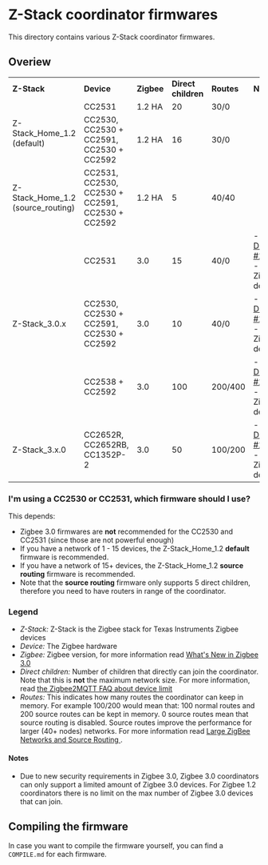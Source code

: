 # Z-Stack coordinator firmwares
This directory contains various Z-Stack coordinator firmwares.

## Overiew
<table>
  <tr>
    <td><b>Z-Stack</b></td>
    <td><b>Device</b></td>
    <td><b>Zigbee</b></td>
    <td><b>Direct children</b></td>
    <td><b>Routes</b></td>
    <td><b>Notes</b></td>
  </tr>
  <tr>
    <td rowspan="2">Z-Stack_Home_1.2 (default)</td>
    <td>CC2531</td>
    <td>1.2 HA</td>
    <td>20</td>
    <td>30/0</td>
    <td></td>
  </tr>
  <tr>
    <td>CC2530, CC2530 + CC2591, CC2530 + CC2592</td>
    <td>1.2 HA</td>
    <td>16</td>
    <td>30/0</td>
    <td></td>
  </tr>
  <tr>
    <td>Z-Stack_Home_1.2 (source_routing)</td>
    <td>CC2531, CC2530, CC2530 + CC2591, CC2530 + CC2592</td>
    <td>1.2 HA</td>
    <td>5</td>
    <td>40/40</td>
    <td></td>
  </tr>
  <tr>
    <td rowspan="3">Z-Stack_3.0.x</td>
    <td>CC2531</td>
    <td>3.0</td>
    <td>15</td>
    <td>40/0</td>
    <td>
      - <a href="https://github.com/Koenkk/zigbee2mqtt/issues/1445">Discussion #1445</a>
      <br/>
      - Max 40 Zigbee 3.0 devices
    </td>
  </tr>
  <tr>
    <td>CC2530, CC2530 + CC2591, CC2530 + CC2592</td>
    <td>3.0</td>
    <td>10</td>
    <td>40/0</td>
    <td>
      - <a href="https://github.com/Koenkk/zigbee2mqtt/issues/1445">Discussion #1445</a>
      <br/>
      - Max 40 Zigbee 3.0 devices
    </td>
  </tr>
    <tr>
    <td>CC2538 + CC2592</td>
    <td>3.0</td>
    <td>100</td>
    <td>200/400</td>
    <td>
      - <a href="https://github.com/Koenkk/zigbee2mqtt/issues/1568">Discussion #1568</a>
      <br/>
      - Max 200 Zigbee 3.0 devices
    </td>
  </tr>
  <tr>
    <td rowspan="2">Z-Stack_3.x.0</td>
    <td>CC2652R, CC2652RB, CC1352P-2</td>
    <td>3.0</td>
    <td>50</td>
    <td>100/200</td>
    <td>
      - <a href="https://github.com/Koenkk/zigbee2mqtt/issues/1429">Discussion #1429</a>
      <br/>
      - Max 200 Zigbee 3.0 devices
    </td>
  </tr>
</table>

### I'm using a CC2530 or CC2531, which firmware should I use?
This depends:
- Zigbee 3.0 firmwares are **not** recommended for the CC2530 and CC2531 (since those are not powerful enough)
- If you have a network of 1 - 15 devices, the Z-Stack_Home_1.2 **default** firmware is recommended.
- If you have a network of 15+ devices, the Z-Stack_Home_1.2 **source routing** firmware is recommended.
- Note that the **source routing** firmware only supports 5 direct children, therefore you need to have routers in range of the coordinator.

### Legend
- *Z-Stack:* Z-Stack is the Zigbee stack for Texas Instruments Zigbee devices
- *Device:* The Zigbee hardware
- *Zigbee:* Zigbee version, for more information read [What's New in Zigbee 3.0](http://www.ti.com/lit/an/swra615a/swra615a.pdf)
- *Direct children:* Number of children that directly can join the coordinator. Note that this is **not** the maximum network size. For more information, read [the Zigbee2MQTT FAQ about device limit](http://www.zigbee2mqtt.io/information/FAQ.html#i-read-that-zigbee2mqtt-has-a-limit-of-15-devices-is-this-true)
- *Routes:* This indicates how many routes the coordinator can keep in memory. For example 100/200 would mean that: 100 normal routes and 200 source routes can be kept in memory. 0 source routes mean that source routing is disabled. Source routes improve the performance for larger (40+ nodes) networks. For more information read [Large ZigBee Networks and Source Routing
](http://cms.digi.com/resources/documentation/digidocs/90001537/references/r_large_zigbee_networks-source_routing.htm?TocPath=Working%20with%20Zigbee%7C_____14).

#### Notes
- Due to new security requirements in Zigbee 3.0, Zigbee 3.0 coordinators can only support a limited amount of Zigbee 3.0 devices. For Zigbee 1.2 coordinators there is no limit on the max number of Zigbee 3.0 devices that can join.

## Compiling the firmware
In case you want to compile the firmware yourself, you can find a `COMPILE.md` for each firmware.
